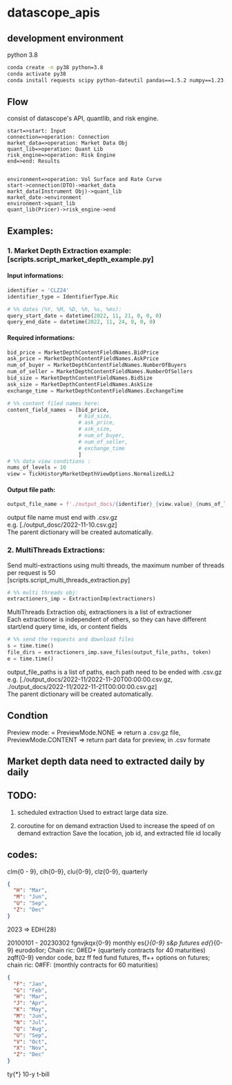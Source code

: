 # datascope_apis

## development environment
python 3.8

```bash
conda create -n py38 python=3.8
conda activate py38
conda install requests scipy python-dateutil pandas==1.5.2 numpy==1.23.5
```

## Flow
consist of datascope's API, quantlib, and risk engine.  

```flow
start=>start: Input
connection=>operation: Connection
market_data=>operation: Market Data Obj
quant_lib=>operation: Quant Lib
risk_engine=>operation: Risk Engine
end=>end: Results


environment=>operation: Vol Surface and Rate Curve
start->connection(DTO)->market_data
markt_data(Instrument Obj)->quant_lib
market_date->environment
environment->quant_lib
quant_lib(Pricer)->risk_engine->end
```

## Examples:
### 1. Market Depth Extraction example: [scripts.script_market_depth_example.py]  

#### Input informations: 
```python
identifier = 'CLZ24'
identifier_type = IdentifierType.Ric

# %% dates (%Y, %M, %D, %h, %s, %ms):
query_start_date = datetime(2022, 11, 21, 0, 0, 0)
query_end_date = datetime(2022, 11, 24, 0, 0, 0)
```

#### Required informations:
```python
bid_price = MarketDepthContentFieldNames.BidPrice
ask_price = MarketDepthContentFieldNames.AskPrice
num_of_buyer = MarketDepthContentFieldNames.NumberOfBuyers
num_of_seller = MarketDepthContentFieldNames.NumberOfSellers
bid_size = MarketDepthContentFieldNames.BidSize
ask_size = MarketDepthContentFieldNames.AskSize
exchange_time = MarketDepthContentFieldNames.ExchangeTime

# %% content filed names here:
content_field_names = [bid_price,
                       # bid_size,
                       # ask_price,
                       # ask_size,
                       # num_of_buyer,
                       # num_of_seller,
                       # exchange_time
                       ]
# %% data view conditions :
nums_of_levels = 10
view = TickHistoryMarketDepthViewOptions.NormalizedLL2
```

#### Output file path: 
```python
output_file_name = f'./output_docs/{identifier}_{view.value}_{nums_of_levels}_{query_start_date.isoformat()}.csv.gz'
```

output file name must end with .csv.gz  
e.g. [./output_dosc/2022-11-10.csv.gz]  
The parent dictionary will be created automatically.   

### 2. MultiThreads Extractions:
Send multi-extractions using multi threads, the maximum number of threads per request is 50  
[scripts.script_multi_threads_extraction.py]  

```python
# %% multi threads obj:
extractioners_imp = ExtractionImp(extractioners)
```
MultiThreads Extraction obj, extractioners is a list of extractioner  
Each extractioner is independent of others, so they can have different start/end query time, ids, or content fields  

```python
# %% send the requests and download files
s = time.time()
file_dirs = extractioners_imp.save_files(output_file_paths, token)
e = time.time()
```
output_file_paths is a list of paths, each path need to be ended with .csv.gz  
e.g. [./output_docs/2022-11/2022-11-20T00:00:00.csv.gz, ./output_docs/2022-11/2022-11-21T00:00:00.csv.gz]  
The parent dictionary will be created automatically.   


## Condtion
Preview mode:  = 
PreviewMode.NONE => return a .csv.gz file, 
PreviewMode.CONTENT => return part data for preview, in .csv formate

## Market depth data need to extracted daily by daily

## TODO:
1. scheduled extraction
Used to extract large data size. 

2. coroutine for on demand extraction
Used to increase the speed of on demand extraction
Save the location, job id, and extracted file id locally

[//]: # (tex ,listing, lstinoutlisting in the latex tikz blockdiagram, )

##  codes:
clm{0 - 9}, clh{0-9}, clu{0-9}, clz{0-9}, quarterly

```json
{
  "H": "Mar",
  "M": "Jun",
  "U": "Sep",
  "Z": "Dec"
}
```




2023 => EDH{28}

20100101 - 20230302
fgnvjkqx{0-9} monthly
es{*}{0-9} s&p futures
ed{*}{0-9} eurodollor; Chain ric: 0#ED+ (quarterly contracts for 40 maturities)
zqff{0-9} vendor code,
bzz
ff fed fund futures, ff++ options on futures; chain ric: 0#FF: (monthly contracts for 60 maturities)
```json
{
  "F": "Jan",
  "G": "Feb",
  "H": "Mar",
  "J": "Apr",
  "K": "May",
  "M": "Jun",
  "N": "Jul",
  "Q": "Aug",
  "U": "Sep",
  "V": "Oct",
  "X": "Nov",
  "Z": "Dec"
}
```



ty{*} 10-y t-bill









